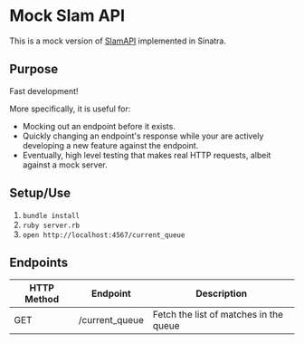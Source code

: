 # Mock Slam API

This is a mock version of [SlamAPI](https://github.com/ericmeyer/SlamAPI) implemented in Sinatra.

## Purpose

Fast development!

More specifically, it is useful for:

 * Mocking out an endpoint before it exists.
 * Quickly changing an endpoint's response while your are actively developing a new feature against the endpoint.
 * Eventually, high level testing that makes real HTTP requests, albeit against a mock server.

## Setup/Use

1. `bundle install`
2. `ruby server.rb`
3. `open http://localhost:4567/current_queue`

## Endpoints

HTTP Method | Endpoint | Description
----------- | -------- | -----------
GET | /current_queue | Fetch the list of matches in the queue
